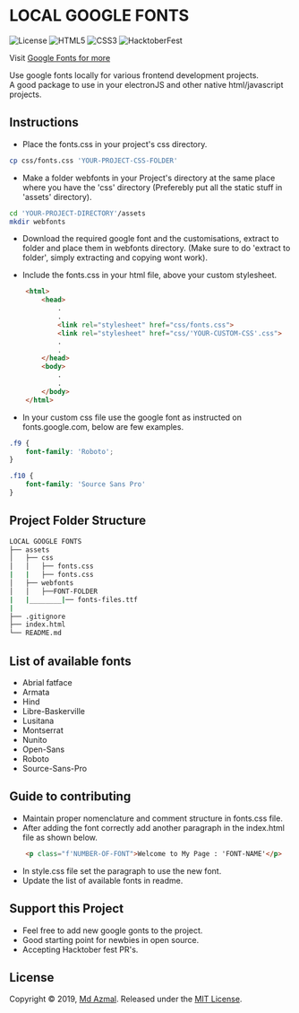 # LOCAL GOOGLE FONTS
![License](https://img.shields.io/github/license/md-azmal/Local-Google-Fonts?style=for-the-badge)
![HTML5](https://img.shields.io/badge/HTML-5-orange?style=for-the-badge)
![CSS3](https://img.shields.io/badge/CSS-3-green?style=for-the-badge)
![HacktoberFest](https://img.shields.io/badge/HacktoberFest-2k19-blue?style=for-the-badge)

Visit [Google Fonts for more](https://fonts.google.com)

Use google fonts locally for various frontend development projects.   
A good package to use in your electronJS and other native html/javascript projects.

## Instructions

* Place the fonts.css in your project's css directory.

```bash 
cp css/fonts.css 'YOUR-PROJECT-CSS-FOLDER'
```
* Make a folder webfonts in your Project's directory at the same place where you have the 'css' directory
(Preferebly put all the static stuff in 'assets' directory).

```bash
cd 'YOUR-PROJECT-DIRECTORY'/assets
mkdir webfonts
```

* Download the required google font and the customisations, extract to folder and place them in webfonts directory. (Make sure to do 'extract to folder', simply extracting and copying wont work).

* Include the fonts.css in your html file, above your custom stylesheet.
```html
    <html>
        <head>
            .
            .
            <link rel="stylesheet" href="css/fonts.css">
            <link rel="stylesheet" href="css/'YOUR-CUSTOM-CSS'.css">
            .
            .
        </head>
        <body>
            .
            .
        </body>
    </html>
```

* In your custom css file use the google font as instructed on fonts.google.com, below are few examples.
```css
.f9 {
    font-family: 'Roboto';
}

.f10 {
    font-family: 'Source Sans Pro'
}
```

## Project Folder Structure

```bash
LOCAL GOOGLE FONTS
├── assets
│   ├── css
│   │   ├── fonts.css
|   |   ├── fonts.css
│   ├── webfonts
│   │   ├──FONT-FOLDER
|   |________|── fonts-files.ttf
|
├── .gitignore   
├── index.html
└── README.md
```

## List of available fonts 
* Abrial fatface
* Armata
* Hind
* Libre-Baskerville
* Lusitana
* Montserrat
* Nunito
* Open-Sans
* Roboto
* Source-Sans-Pro

## Guide to contributing
* Maintain proper nomenclature and comment structure in fonts.css file.
* After adding the font correctly add another paragraph in the index.html file as shown below.
```html
    <p class="f'NUMBER-OF-FONT">Welcome to My Page : 'FONT-NAME'</p>

```
* In style.css file set the paragraph to use the new font.
* Update the list of available fonts in readme.

## Support this Project
* Feel free to add new google gonts to the project.
* Good starting point for newbies in open source.
* Accepting Hacktober fest PR's.

## License
Copyright © 2019, [Md Azmal](https://github.com/md-azmal).
Released under the [MIT License](LICENSE).